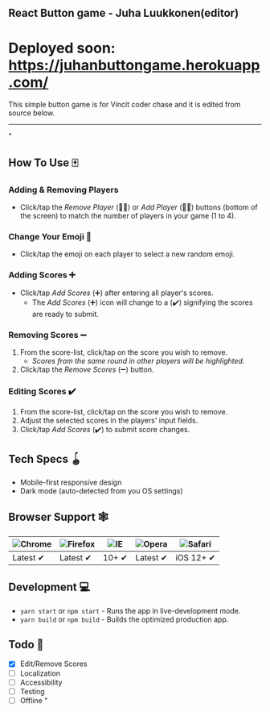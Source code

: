 ## React Button game - Juha Luukkonen(editor)

# Deployed soon: https://juhanbuttongame.herokuapp.com/

This simple button game is for Vincit coder chase and it is edited from source below.

_________________________________________________________________________________________________________________________

"
## How To Use 🀄️

### Adding & Removing Players

- Click/tap the _Remove Player_ (👤➖) or _Add Player_ (👤➕) buttons (bottom of the screen) to match the number of players in your game (1 to 4).

### Change Your Emoji 🦁

- Click/tap the emoji on each player to select a new random emoji.

### Adding Scores ➕

- Click/tap _Add Scores_ (➕) after entering all player's scores.
  - The _Add Scores_ (➕) icon will change to a (✔️) signifying the scores are ready to submit.

### Removing Scores ➖

1. From the score-list, click/tap on the score you wish to remove.
   - _Scores from the same round in other players will be highlighted._
2. Click/tap the _Remove Scores_ (➖) button.

### Editing Scores ✔️

1. From the score-list, click/tap on the score you wish to remove.
2. Adjust the selected scores in the players' input fields.
3. Click/tap _Add Scores_ (✔️) to submit score changes.

## Tech Specs 🪀

- Mobile-first responsive design
- Dark mode (auto-detected from you OS settings)

## Browser Support 🕸

| ![Chrome](https://raw.githubusercontent.com/alrra/browser-logos/master/src/chrome/chrome_48x48.png) | ![Firefox](https://raw.githubusercontent.com/alrra/browser-logos/master/src/firefox/firefox_48x48.png) | ![IE](https://raw.githubusercontent.com/alrra/browser-logos/master/src/edge/edge_48x48.png) | ![Opera](https://raw.githubusercontent.com/alrra/browser-logos/master/src/opera/opera_48x48.png) | ![Safari](https://raw.githubusercontent.com/alrra/browser-logos/master/src/safari-ios/safari-ios_48x48.png) |
| --------------------------------------------------------------------------------------------------- | ------------------------------------------------------------------------------------------------------ | ------------------------------------------------------------------------------------------- | ------------------------------------------------------------------------------------------------ | ----------------------------------------------------------------------------------------------------------- |
| Latest ✔                                                                                            | Latest ✔                                                                                               | 10+ ✔                                                                                       | Latest ✔                                                                                         | iOS 12+ ✔                                                                                                   |

## Development 💻

- `yarn start` or `npm start` - Runs the app in live-development mode.
- `yarn build` or `npm build` - Builds the optimized production app.

## Todo 🧩

- [x] Edit/Remove Scores
- [ ] Localization
- [ ] Accessibility
- [ ] Testing
- [ ] Offline
"
